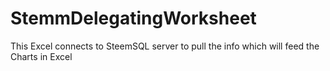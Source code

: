 # StemmDelegatingWorksheet
This Excel connects to SteemSQL  server to pull the info which will feed the Charts in Excel
